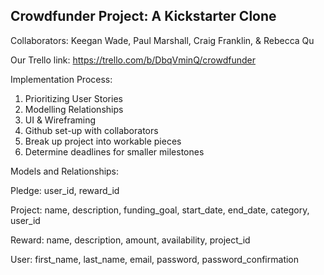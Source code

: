 Crowdfunder Project: A Kickstarter Clone
-------------------------------------------------------------------------
Collaborators: Keegan Wade, Paul Marshall, Craig Franklin, & Rebecca Qu

Our Trello link: https://trello.com/b/DbqVminQ/crowdfunder

Implementation Process: 

1. Prioritizing User Stories
2. Modelling Relationships
3. UI & Wireframing
4. Github set-up with collaborators
5. Break up project into workable pieces
6. Determine deadlines for smaller milestones

Models and Relationships: 

  Pledge: user_id, reward_id
  
  Project: name, description, funding_goal, start_date, end_date, category, user_id
  
  Reward: name, description, amount, availability, project_id
  
  User: first_name, last_name, email, password, password_confirmation






